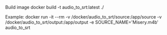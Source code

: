 Build image
docker build -t audio_to_srt:latest ./ 

Example:
docker run -it --rm -v /docker/audio_to_srt/source:/app/source -v /docker/audio_to_srt/output:/app/output -e SOURCE_NAME='Misery.m4b' audio_to_srt 
